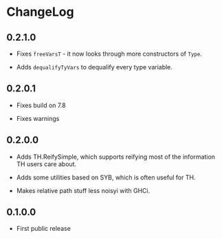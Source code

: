 # ChangeLog

## 0.2.1.0

* Fixes `freeVarsT` - it now looks through more constructors of `Type`.

* Adds `dequalifyTyVars` to dequalify every type variable.

## 0.2.0.1

* Fixes build on 7.8

* Fixes warnings

## 0.2.0.0

* Adds TH.ReifySimple, which supports reifying most of the information TH users
  care about.

* Adds some utilities based on SYB, which is often useful for TH.

* Makes relative path stuff less noisyi with GHCi.

## 0.1.0.0

* First public release
